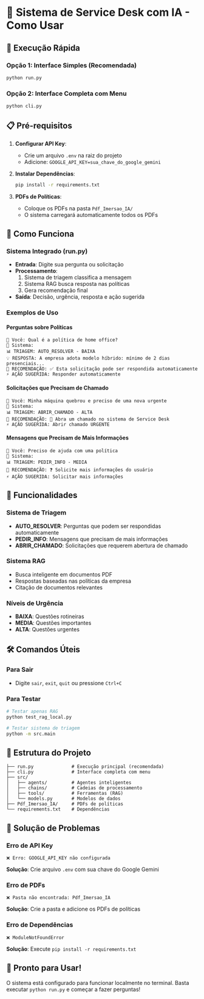 # 🏢 Sistema de Service Desk com IA - Como Usar

## 🚀 Execução Rápida

### Opção 1: Interface Simples (Recomendada)
```bash
python run.py
```

### Opção 2: Interface Completa com Menu
```bash
python cli.py
```

## 📋 Pré-requisitos

1. **Configurar API Key**:
   - Crie um arquivo `.env` na raiz do projeto
   - Adicione: `GOOGLE_API_KEY=sua_chave_do_google_gemini`

2. **Instalar Dependências**:
   ```bash
   pip install -r requirements.txt
   ```

3. **PDFs de Políticas**:
   - Coloque os PDFs na pasta `Pdf_Imersao_IA/`
   - O sistema carregará automaticamente todos os PDFs

## 🎯 Como Funciona

### Sistema Integrado (run.py)
- **Entrada**: Digite sua pergunta ou solicitação
- **Processamento**: 
  1. Sistema de triagem classifica a mensagem
  2. Sistema RAG busca resposta nas políticas
  3. Gera recomendação final
- **Saída**: Decisão, urgência, resposta e ação sugerida

### Exemplos de Uso

#### Perguntas sobre Políticas
```
👤 Você: Qual é a política de home office?
🤖 Sistema: 
📊 TRIAGEM: AUTO_RESOLVER - BAIXA
💡 RESPOSTA: A empresa adota modelo híbrido: mínimo de 2 dias presenciais...
🎯 RECOMENDAÇÃO: ✅ Esta solicitação pode ser respondida automaticamente
⚡ AÇÃO SUGERIDA: Responder automaticamente
```

#### Solicitações que Precisam de Chamado
```
👤 Você: Minha máquina quebrou e preciso de uma nova urgente
🤖 Sistema:
📊 TRIAGEM: ABRIR_CHAMADO - ALTA
🎯 RECOMENDAÇÃO: 🎫 Abra um chamado no sistema de Service Desk
⚡ AÇÃO SUGERIDA: Abrir chamado URGENTE
```

#### Mensagens que Precisam de Mais Informações
```
👤 Você: Preciso de ajuda com uma política
🤖 Sistema:
📊 TRIAGEM: PEDIR_INFO - MEDIA
🎯 RECOMENDAÇÃO: ❓ Solicite mais informações do usuário
⚡ AÇÃO SUGERIDA: Solicitar mais informações
```

## 🔧 Funcionalidades

### Sistema de Triagem
- **AUTO_RESOLVER**: Perguntas que podem ser respondidas automaticamente
- **PEDIR_INFO**: Mensagens que precisam de mais informações
- **ABRIR_CHAMADO**: Solicitações que requerem abertura de chamado

### Sistema RAG
- Busca inteligente em documentos PDF
- Respostas baseadas nas políticas da empresa
- Citação de documentos relevantes

### Níveis de Urgência
- **BAIXA**: Questões rotineiras
- **MEDIA**: Questões importantes
- **ALTA**: Questões urgentes

## 🛠️ Comandos Úteis

### Para Sair
- Digite `sair`, `exit`, `quit` ou pressione `Ctrl+C`

### Para Testar
```bash
# Testar apenas RAG
python test_rag_local.py

# Testar sistema de triagem
python -m src.main
```

## 📁 Estrutura do Projeto

```
├── run.py              # Execução principal (recomendada)
├── cli.py              # Interface completa com menu
├── src/
│   ├── agents/         # Agentes inteligentes
│   ├── chains/         # Cadeias de processamento
│   ├── tools/          # Ferramentas (RAG)
│   └── models.py       # Modelos de dados
├── Pdf_Imersao_IA/     # PDFs de políticas
└── requirements.txt    # Dependências
```

## 🚨 Solução de Problemas

### Erro de API Key
```
❌ Erro: GOOGLE_API_KEY não configurada
```
**Solução**: Crie arquivo `.env` com sua chave do Google Gemini

### Erro de PDFs
```
❌ Pasta não encontrada: Pdf_Imersao_IA
```
**Solução**: Crie a pasta e adicione os PDFs de políticas

### Erro de Dependências
```
❌ ModuleNotFoundError
```
**Solução**: Execute `pip install -r requirements.txt`

## 🎉 Pronto para Usar!

O sistema está configurado para funcionar localmente no terminal. Basta executar `python run.py` e começar a fazer perguntas!
